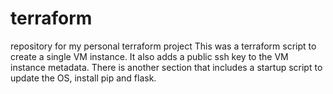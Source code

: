 # terraform
repository for my personal terraform project
This was a terraform script to create a single VM instance. It also adds a public ssh key to the VM instance metadata. 
There is another section that includes a startup script to update the OS, install pip and flask.
